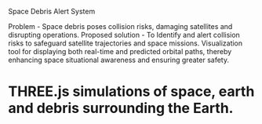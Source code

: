  Space Debris Alert System

Problem - Space debris poses collision risks, damaging satellites and disrupting operations.
Proposed solution - To Identify and alert collision risks to safeguard satellite trajectories and space missions. Visualization tool for displaying both real-time and predicted orbital paths, thereby enhancing space situational awareness and ensuring greater safety.

# THREE.js simulations of space, earth and debris surrounding the Earth.

